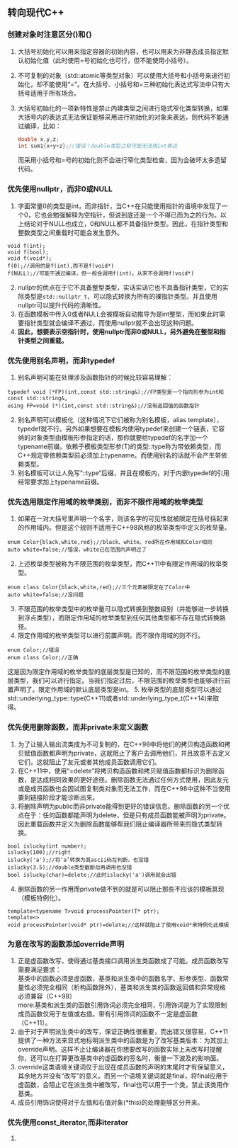 ## 转向现代C++

### 创建对象时注意区分()和{}

1. 大括号初始化可以用来指定容器的初始内容，也可以用来为非静态成员指定默认初始化值（此时使用=号初始化也可行，但不能使用小括号）。

2. 不可复制的对象（std::atomic等类型对象）可以使用大括号和小括号来进行初始化，却不能使用“=”。在大括号、小括号和=三种初始化表达式写法中只有大括号适用于所有场合。

3. 大括号初始化的一项新特性是禁止内建类型之间进行隐式窄化类型转换，如果大括号内的表达式无法保证能够采用进行初始化的对象来表达，则代码不能通过编译，比如：

   ```c++
   double x,y,z;
   int sum1{x+y+z};//错误！double类型之和可能无法用int表达
   ```

   而采用小括号和=号的初始化则不会进行窄化类型检查，因为会破坏太多遗留代码。

### 优先使用nullptr，而非0或NULL

1. 字面常量0的类型是int，而非指针，当C++在只能使用指针的语境中发现了一个0，它也会勉强解释为空指针，但说到底还是一个不得已而为之的行为。以上结论对于NULL也成立，0和NULL都不具备指针类型。因此，在指针类型和整数类型之间重载时可能会发生意外。
```
void f(int);
void f(bool);
void f(void*);
f(0);//调用的是f(int),而不是f(void*)
f(NULL);//可能不通过编译，但一般会调用f(int)。从来不会调用f(void*)
```
2. nullptr的优点在于它不具备整型类型，实话实话它也不具备指针类型，它的实际类型是`std::nullptr_t`，可以隐式转换为所有的裸指针类型。并且使用nullptr可以提升代码的清晰性。
3. 在函数模板中传入0或者NULL会被模板自动推导为是int整型，而如果此时需要指针类型就会编译不通过，而使用nullptr就不会出现这种问题。
4. **因此，想要表示空指针时，使用nullptr而非0或NULL，另外避免在整型和指针类型之间重载。**

### 优先使用别名声明，而非typedef

1. 别名声明可能在处理涉及函数指针的时候比较容易理解：
```
typedef void (*FP)(int,const std::string&);//FP类型是一个指向形参为int和const std::string&,
using FP=void (*)(int,const std::string&);//没有返回值的函数指针
```
2. 别名声明可以模板化（这种情况下它们被称为别名模板，alias template），typedef就不行。另外如果想要在模板内使用typedef来创建一个链表，它容纳的对象类型由模板形参指定的话，那你就要给typedef的名字加一个typename前缀。依赖于模板类型形参(T)的类型::type称为带依赖类型，而C++规定带依赖类型前必须加上typename。而使用别名的话就不会产生带依赖类型。
3. 别名模板可以让人免写”::type“后缀，并且在模板内，对于内嵌typedef的引用经常要求加上typename前缀。

### 优先选用限定作用域的枚举类别，而非不限作用域的枚举类型

1. 如果在一对大括号里声明一个名字，则该名字的可见性就被限定在括号括起来的作用域内。但是这个规则不适用于C++98风格的枚举类型中定义的枚举量。
```
enum Color{black,white,red};//black、white、red所在作用域和Color相同
auto white=false;//错误，white已在范围内声明过了
```
2. 上述枚举类型被称为不限范围的枚举类型，而C++11中有限定作用域的枚举类型。
```
enum class Color{black,white,red};//三个元素被限定在了Color中
auto white=false;//没问题
```
3. 不限范围的枚举类型中的枚举量可以隐式转换到整数级别（并能够进一步转换到浮点类型），而限定作用域的枚举类型到任何其他类型都不存在隐式转换路径。
4. 限定作用域的枚举类型可以进行前置声明，而不限作用域的则不行。
```
enum Color;//错误
enum class Color;//正确
```
这是因为限定作用域的枚举类型的底层类型是已知的，而不限范围的枚举类型的底层类型，我们可以进行指定。当我们指定过后，不限范围的枚举类型也能够进行前置声明了。限定作用域的默认底层类型是int。
5. 枚举类型的底层类型可以通过std::underlying_type::type(C++11)或者std::underlying_type_t(C++14)来取得。

### 优先使用删除函数，而非private未定义函数

1. 为了让输入输出流类成为不可复制的，在C++98中将他们的拷贝构造函数和拷贝赋值函数都声明为private，这就阻止了客户去调用他们，并且故意不去定义它们，这就阻止了友元或者其他成员函数调用它们。
2. 在C++11中，使用“=delete”将拷贝构造函数和拷贝赋值函数都标识为删除函数，是达成相同效果的更好途径。删除函数无法通过任何方式使用，因此友元或是成员函数也会因试图复制类对象而无法工作，而在C++98中这种不当使用要到链接阶段才能诊断出来。
3. 将删除声明为public而非private能得到更好的错误信息。删除函数的另一个优点在于：任何函数都能声明为delete，但是只有成员函数能被声明为private。因此重载函数并定义为删除函数能够帮我们阻止编译器所带来的隐式类型转换。
```
bool islucky(int number);
islucky(100);//right
islucky('a');//将‘a’转换为其ascii码在判断。也没错
islucky(3.5);//double类型截断后再调用也没错
bool islucky(char)=delete;//此时islucky('a')调用就会出错
```
4. 删除函数的另一作用而private做不到的就是可以阻止那些不应该的模板具现（模板特例化）。
```
template<typename T>void processPointer(T* ptr);
template<> 
void processPointer(void* ptr)=delete;//这样就阻止了使用void*来特例化此模板
```

### 为意在改写的函数添加override声明

1. 正是虚函数改写，使得通过基类接口调用派生类函数成了可能。成员函数改写需要满足要求：  
基类中的函数必须是虚函数，基类和派生类中的函数名字、形参类型、函数常量性必须完全相同（析构函数除外），基类和派生类的函数返回值和异常规格必须兼容（C++98）  
more:基类和派生类的函数引用饰词必须完全相同，引用饰词是为了实现限制成员函数仅用于左值或右值。带有引用饰词的函数不一定是虚函数（C++11）。
2. 由于对于声明派生类中的改写，保证正确性很重要，而出错又很容易，C++11提供了一种方法来显式地标明派生类中的函数是为了改写基类版本：为其加上override声明。这样不止让编译器在你想要改写的函数实际上未改写时提醒你，还可以在打算更改基类中的虚函数的签名时，衡量一下波及的影响面。
3. override这类语境关键词仅于出现在成员函数的声明的末尾时才有保留意义，其余地方并没有“改写”的意义。而另一个语境关键词就是final，将final应用于虚函数，会阻止它在派生类中被改写，final也可以用于一个类，禁止该类用作基类。
4. 成员引用饰词使得对于左值和右值对象(*this)的处理能够区分开来。

### 优先使用const_iterator,而非iterator

1. 